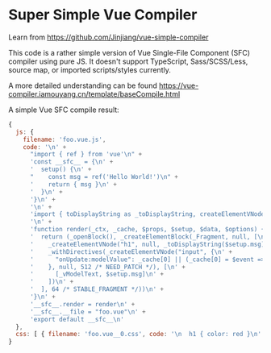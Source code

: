 # Super Simple Vue Compiler

Learn from https://github.com/Jinjiang/vue-simple-compiler

This code is a rather simple version of Vue Single-File Component (SFC) compiler using pure JS. It doesn't support TypeScript, Sass/SCSS/Less, source map, or imported scripts/styles currently.

A more detailed understanding can be found https://vue-compiler.iamouyang.cn/template/baseCompile.html

A simple Vue SFC compile result:

```js
{
  js: {
    filename: 'foo.vue.js',
    code: '\n' +
      "import { ref } from 'vue'\n" +
      'const __sfc__ = {\n' +
      '  setup() {\n' +
      "    const msg = ref('Hello World!')\n" +
      '    return { msg }\n' +
      '  }\n' +
      '}\n' +
      '\n' +
      'import { toDisplayString as _toDisplayString, createElementVNode as _createElementVNode, vModelText as _vModelText, withDirectives as _withDirectives, Fragment as _Fragment, openBlock as _openBlock, createElementBlock as _createElementBlock } from "vue"\n' +
      '\n' +
      'function render(_ctx, _cache, $props, $setup, $data, $options) {\n' +
      '  return (_openBlock(), _createElementBlock(_Fragment, null, [\n' +
      '    _createElementVNode("h1", null, _toDisplayString($setup.msg), 1 /* TEXT */),\n' +
      '    _withDirectives(_createElementVNode("input", {\n' +
      '      "onUpdate:modelValue": _cache[0] || (_cache[0] = $event => (($setup.msg) = $event))\n' +
      '    }, null, 512 /* NEED_PATCH */), [\n' +
      '      [_vModelText, $setup.msg]\n' +
      '    ])\n' +
      '  ], 64 /* STABLE_FRAGMENT */))\n' +
      '}\n' +
      '__sfc__.render = render\n' +
      '__sfc__.__file = "foo.vue"\n' +
      'export default __sfc__\n'
  },
  css: [ { filename: 'foo.vue__0.css', code: '\n  h1 { color: red }\n' } ]
}
```
